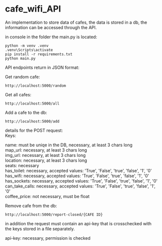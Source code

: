 # cafe_wifi_API
An implementation to store data of cafes, the data is stored in a db, the information can be accessed through the API.

in console in the folder the main.py is located:
```
python -m venv .venv
.venv\Scripts\activate
pip install -r requirements.txt
python main.py
```

API endpoints return in JSON format:

Get random cafe:
```
http://localhost:5000/random
```

Get all cafes:
```
http://localhost:5000/all
```

Add a cafe to the db:
```
http://localhost:5000/add
```
details for the POST request:  
Keys:  

name:  must be uniqe in the DB, necessary, at least 3 chars long  
map_url:  necessary, at least 3 chars long  
img_url:  necessary, at least 3 chars long  
location:  necessary, at least 3 chars long  
seats:  necessary  
has_toilet:  necessary, accepted values: 'True', 'False', 'true', 'false', '1', '0'  
has_wifi:  necessary, accepted values: 'True', 'False', 'true', 'false', '1', '0'  
has_sockets:  necessary, accepted values: 'True', 'False', 'true', 'false', '1', '0'  
can_take_calls:  necessary, accepted values: 'True', 'False', 'true', 'false', '1', '0'  
coffee_price:  not necessary, must be float  

Remove cafe from the db:
```
http://localhost:5000/report-closed/{CAFE ID}
```
in addition the request must contain an api-key that is crosschecked with the keys stored in a file separately.

api-key: necessary, permission is checked
